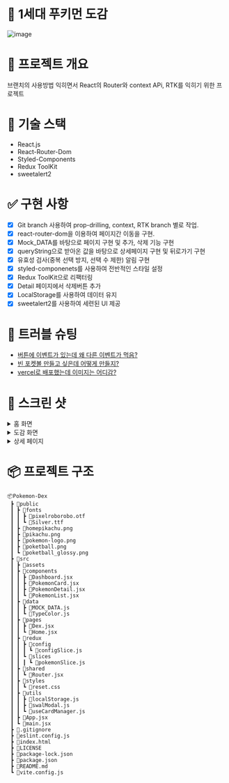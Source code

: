 # 🎉 1세대 푸키먼 도감

![image](https://github.com/user-attachments/assets/7b3976e7-ba27-436e-a97f-3c5764648e77)

# 🔖 프로젝트 개요

브랜치의 사용방법 익히면서 React의 Router와 context APi, RTK를 익히기 위한 프로젝트

# 🔨 기술 스택

- React.js
- React-Router-Dom
- Styled-Components
- Redux ToolKit
- sweetalert2

# ✅ 구현 사항

- [x] Git branch 사용하여 prop-drilling, context, RTK branch 별로 작업.
- [x] react-router-dom을 이용하여 페이지간 이동을 구현.
- [x] Mock_DATA를 바탕으로 페이지 구현 및 추가, 삭제 기능 구현
- [x] queryString으로 받아온 값을 바탕으로 상세페이지 구현 및 뒤로가기 구현
- [x] 유효성 검사(중복 선택 방지, 선택 수 제한) 알림 구현
- [x] styled-componenets를 사용하여 전반적인 스타일 설정
- [x] Redux ToolKit으로 리팩터링
- [x] Detail 페이지에서 삭제버튼 추가
- [x] LocalStorage를 사용하여 데이터 유지
- [x] sweetalert2를 사용하여 세련된 UI 제공

# 🚨 트러블 슈팅

- [버튼에 이벤트가 있는데 왜 다른 이벤트가 먹음?](https://velog.io/@wltn7star/TIL19.-%EC%9E%90%EB%B0%94%EC%8A%A4%ED%81%AC%EB%A6%BD%ED%8A%B8-some-%EC%82%AC%EC%9A%A9)
- [빈 포켓볼 만들고 싶은데 어떻게 만들지?](https://velog.io/@wltn7star/TIL19.-%EC%9E%90%EB%B0%94%EC%8A%A4%ED%81%AC%EB%A6%BD%ED%8A%B8-some-%EC%82%AC%EC%9A%A9)
- [vercel로 배포했는데 이미지는 어디감?](https://velog.io/@wltn7star/TIL19.-%EC%9E%90%EB%B0%94%EC%8A%A4%ED%81%AC%EB%A6%BD%ED%8A%B8-some-%EC%82%AC%EC%9A%A9)

# 📸 스크린 샷

<details>
  <summary>홈 화면</summary>

![image](https://github.com/user-attachments/assets/7b3976e7-ba27-436e-a97f-3c5764648e77)

</details>
<details>
  <summary>도감 화면</summary>

![image](https://github.com/user-attachments/assets/0d7b9271-08a6-4b4d-88d4-1e240a7e6684)


</details>
<details>
  <summary>상세 페이지</summary>

![image](https://github.com/user-attachments/assets/2b26992e-7c49-4c49-94cc-b54518c9be29)


</details>

# 📦 프로젝트 구조

```
📦Pokemon-Dex
 ┣ 📂public
 ┃ ┣ 📂fonts
 ┃ ┃ ┣ 📜pixelroborobo.otf
 ┃ ┃ ┗ 📜Silver.ttf
 ┃ ┣ 📜homepikachu.png
 ┃ ┣ 📜pikachu.png
 ┃ ┣ 📜pokemon-logo.png
 ┃ ┣ 📜poketball.png
 ┃ ┗ 📜poketball_glossy.png
 ┣ 📂src
 ┃ ┣ 📂assets
 ┃ ┣ 📂components
 ┃ ┃ ┣ 📜Dashboard.jsx
 ┃ ┃ ┣ 📜PokemonCard.jsx
 ┃ ┃ ┣ 📜PokemonDetail.jsx
 ┃ ┃ ┗ 📜PokemonList.jsx
 ┃ ┣ 📂data
 ┃ ┃ ┣ 📜MOCK_DATA.js
 ┃ ┃ ┗ 📜TypeColor.js
 ┃ ┣ 📂pages
 ┃ ┃ ┣ 📜Dex.jsx
 ┃ ┃ ┗ 📜Home.jsx
 ┃ ┣ 📂redux
 ┃ ┃ ┣ 📂config
 ┃ ┃ ┃ ┗ 📜configSlice.js
 ┃ ┃ ┗ 📂slices
 ┃ ┃ ┃ ┗ 📜pokemonSlice.js
 ┃ ┣ 📂shared
 ┃ ┃ ┗ 📜Router.jsx
 ┃ ┣ 📂styles
 ┃ ┃ ┗ 📜reset.css
 ┃ ┣ 📂utils
 ┃ ┃ ┣ 📜localStorage.js
 ┃ ┃ ┣ 📜swalModal.js
 ┃ ┃ ┗ 📜useCardManager.js
 ┃ ┣ 📜App.jsx
 ┃ ┗ 📜main.jsx
 ┣ 📜.gitignore
 ┣ 📜eslint.config.js
 ┣ 📜index.html
 ┣ 📜LICENSE
 ┣ 📜package-lock.json
 ┣ 📜package.json
 ┣ 📜README.md
 ┗ 📜vite.config.js
```
